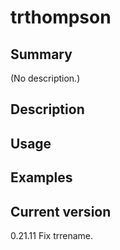 # trthompson

## Summary

(No description.)

## Description

## Usage

## Examples

## Current version

0.21.11 Fix trrename.
